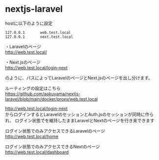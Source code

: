 # nextjs-laravel

hostに以下のように設定

```
127.0.0.1       web.test.local
127.0.0.1       next.test.local
```

・Laravelのページ  
http://web.test.local/


・Next.jsのページ  
http://web.test.local/login-next

のように、パスによってLaravelのページとNext.jsのページを出し分けます。

ルーティングの設定はこちら  
https://github.com/aokuyama/nextjs-laravel/blob/main/docker/proxy/web.test.local

http://web.test.local/login-next  
からログインするとLaravelのセッションとAuth.jsのセッションが同時に作られ、
ログイン状態でを維持したままLaravelとNextのページを行き来できます


ログイン状態でのみアクセスできるLaravelのページ  
http://web.test.local/home

ログイン状態でのみアクセスできるNextのページ  
http://web.test.local/dashboard
